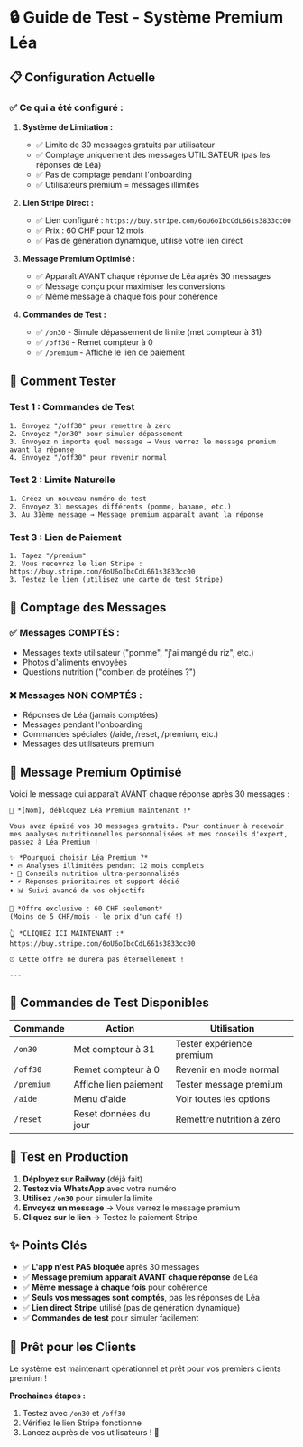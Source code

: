 # 🔒 Guide de Test - Système Premium Léa

## 📋 Configuration Actuelle

### ✅ **Ce qui a été configuré :**

1. **Système de Limitation :**
   - ✅ Limite de 30 messages gratuits par utilisateur
   - ✅ Comptage uniquement des messages UTILISATEUR (pas les réponses de Léa)
   - ✅ Pas de comptage pendant l'onboarding
   - ✅ Utilisateurs premium = messages illimités

2. **Lien Stripe Direct :**
   - ✅ Lien configuré : `https://buy.stripe.com/6oU6oIbcCdL661s3833cc00`
   - ✅ Prix : 60 CHF pour 12 mois
   - ✅ Pas de génération dynamique, utilise votre lien direct

3. **Message Premium Optimisé :**
   - ✅ Apparaît AVANT chaque réponse de Léa après 30 messages
   - ✅ Message conçu pour maximiser les conversions
   - ✅ Même message à chaque fois pour cohérence

4. **Commandes de Test :**
   - ✅ `/on30` - Simule dépassement de limite (met compteur à 31)
   - ✅ `/off30` - Remet compteur à 0
   - ✅ `/premium` - Affiche le lien de paiement

## 🧪 **Comment Tester**

### **Test 1 : Commandes de Test**
```
1. Envoyez "/off30" pour remettre à zéro
2. Envoyez "/on30" pour simuler dépassement
3. Envoyez n'importe quel message → Vous verrez le message premium avant la réponse
4. Envoyez "/off30" pour revenir normal
```

### **Test 2 : Limite Naturelle**
```
1. Créez un nouveau numéro de test
2. Envoyez 31 messages différents (pomme, banane, etc.)
3. Au 31ème message → Message premium apparaît avant la réponse
```

### **Test 3 : Lien de Paiement**
```
1. Tapez "/premium" 
2. Vous recevrez le lien Stripe : https://buy.stripe.com/6oU6oIbcCdL661s3833cc00
3. Testez le lien (utilisez une carte de test Stripe)
```

## 💬 **Comptage des Messages**

### ✅ **Messages COMPTÉS :**
- Messages texte utilisateur ("pomme", "j'ai mangé du riz", etc.)
- Photos d'aliments envoyées
- Questions nutrition ("combien de protéines ?")

### ❌ **Messages NON COMPTÉS :**
- Réponses de Léa (jamais comptées)
- Messages pendant l'onboarding
- Commandes spéciales (/aide, /reset, /premium, etc.)
- Messages des utilisateurs premium

## 🚀 **Message Premium Optimisé**

Voici le message qui apparaît AVANT chaque réponse après 30 messages :

```
🚀 *[Nom], débloquez Léa Premium maintenant !*

Vous avez épuisé vos 30 messages gratuits. Pour continuer à recevoir mes analyses nutritionnelles personnalisées et mes conseils d'expert, passez à Léa Premium !

✨ *Pourquoi choisir Léa Premium ?*
• 🔥 Analyses illimitées pendant 12 mois complets
• 🎯 Conseils nutrition ultra-personnalisés 
• ⚡ Réponses prioritaires et support dédié
• 📊 Suivi avancé de vos objectifs

💎 *Offre exclusive : 60 CHF seulement*
(Moins de 5 CHF/mois - le prix d'un café !)

👆 *CLIQUEZ ICI MAINTENANT :*
https://buy.stripe.com/6oU6oIbcCdL661s3833cc00

⏰ Cette offre ne durera pas éternellement !

---
```

## 🔧 **Commandes de Test Disponibles**

| Commande | Action | Utilisation |
|----------|--------|-------------|
| `/on30` | Met compteur à 31 | Tester expérience premium |
| `/off30` | Remet compteur à 0 | Revenir en mode normal |
| `/premium` | Affiche lien paiement | Tester message premium |
| `/aide` | Menu d'aide | Voir toutes les options |
| `/reset` | Reset données du jour | Remettre nutrition à zéro |

## 📱 **Test en Production**

1. **Déployez sur Railway** (déjà fait)
2. **Testez via WhatsApp** avec votre numéro
3. **Utilisez `/on30`** pour simuler la limite
4. **Envoyez un message** → Vous verrez le message premium
5. **Cliquez sur le lien** → Testez le paiement Stripe

## ✨ **Points Clés**

- ✅ **L'app n'est PAS bloquée** après 30 messages
- ✅ **Message premium apparaît AVANT chaque réponse** de Léa
- ✅ **Même message à chaque fois** pour cohérence
- ✅ **Seuls vos messages sont comptés**, pas les réponses de Léa
- ✅ **Lien direct Stripe** utilisé (pas de génération dynamique)
- ✅ **Commandes de test** pour simuler facilement

## 🎯 **Prêt pour les Clients**

Le système est maintenant opérationnel et prêt pour vos premiers clients premium ! 

**Prochaines étapes :**
1. Testez avec `/on30` et `/off30`
2. Vérifiez le lien Stripe fonctionne
3. Lancez auprès de vos utilisateurs ! 🚀
